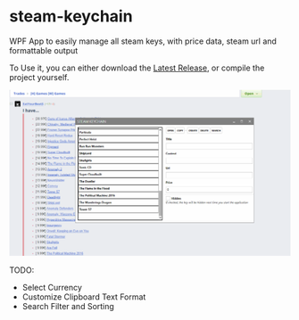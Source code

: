 # steam-keychain
WPF App to easily manage all steam keys, with price data, steam url and formattable output

To Use it, you can either download the [Latest Release](Release-WPF.zip), or compile the project yourself.

![](SampleUsage.gif)

TODO:

- Select Currency
- Customize Clipboard Text Format
- Search Filter and Sorting

